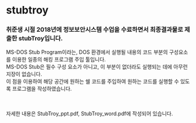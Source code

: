 # stubtroy
### 취준생 시절 2018년에 정보보안시스템 수업을 수료하면서 최종결과물로 제출한 stubTroy입니다.

MS-DOS Stub Program이라는, DOS 환경에서 실행될 내용의 코드 부분의 구성요소를 이용한 일종의 해킹 프로그램 주입 툴입니다.<br>
MS-DOS Stub은 필수 구성 요소가 아니고, 이 부분이 없더라도 실행되는 데에 아무런 지장이 없습니다. <br>
이 점을 이용하여 해당 공간에 원하는 쉘 코드를 주입하여 원하는 코드를 실행할 수 있도록 프로그램을 작성하였습니다.
<br><br><br>

자세한 내용은 StubTroy_ppt.pdf, StubTroy_word.pdf에 작성되어 있습니다.
